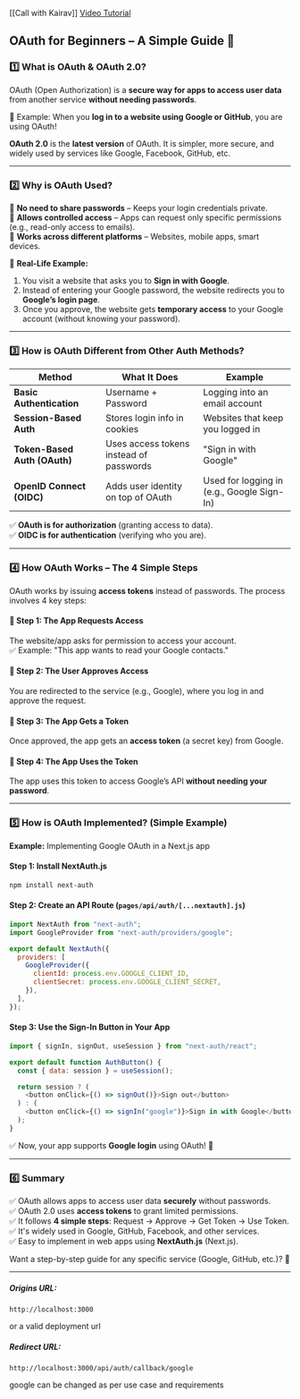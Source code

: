 [[Call with Kairav]]
[Video Tutorial](https://youtu.be/ot9yuKg15iA?si=aFRnEKuUrHwRvx5U)

## **OAuth for Beginners – A Simple Guide 🚀**

### **1️⃣ What is OAuth & OAuth 2.0?**

OAuth (Open Authorization) is a **secure way for apps to access user data** from another service **without needing passwords**.

🔹 Example: When you **log in to a website using Google or GitHub**, you are using OAuth!

**OAuth 2.0** is the **latest version** of OAuth. It is simpler, more secure, and widely used by services like Google, Facebook, GitHub, etc.

---

### **2️⃣ Why is OAuth Used?**

🔹 **No need to share passwords** – Keeps your login credentials private.  
🔹 **Allows controlled access** – Apps can request only specific permissions (e.g., read-only access to emails).  
🔹 **Works across different platforms** – Websites, mobile apps, smart devices.

🔹 **Real-Life Example:**

1. You visit a website that asks you to **Sign in with Google**.
2. Instead of entering your Google password, the website redirects you to **Google’s login page**.
3. Once you approve, the website gets **temporary access** to your Google account (without knowing your password).

---

### **3️⃣ How is OAuth Different from Other Auth Methods?**

|Method|What It Does|Example|
|---|---|---|
|**Basic Authentication**|Username + Password|Logging into an email account|
|**Session-Based Auth**|Stores login info in cookies|Websites that keep you logged in|
|**Token-Based Auth (OAuth)**|Uses access tokens instead of passwords|"Sign in with Google"|
|**OpenID Connect (OIDC)**|Adds user identity on top of OAuth|Used for logging in (e.g., Google Sign-In)|

✅ **OAuth is for authorization** (granting access to data).  
✅ **OIDC is for authentication** (verifying who you are).

---

### **4️⃣ How OAuth Works – The 4 Simple Steps**

OAuth works by issuing **access tokens** instead of passwords. The process involves 4 key steps:

#### **🔹 Step 1: The App Requests Access**

The website/app asks for permission to access your account.  
✅ Example: "This app wants to read your Google contacts."

#### **🔹 Step 2: The User Approves Access**

You are redirected to the service (e.g., Google), where you log in and approve the request.

#### **🔹 Step 3: The App Gets a Token**

Once approved, the app gets an **access token** (a secret key) from Google.

#### **🔹 Step 4: The App Uses the Token**

The app uses this token to access Google’s API **without needing your password**.

---

### **5️⃣ How is OAuth Implemented? (Simple Example)**

**Example:** Implementing Google OAuth in a Next.js app

#### **Step 1: Install NextAuth.js**

```bash
npm install next-auth
```

#### **Step 2: Create an API Route (`pages/api/auth/[...nextauth].js`)**

```javascript
import NextAuth from "next-auth";
import GoogleProvider from "next-auth/providers/google";

export default NextAuth({
  providers: [
    GoogleProvider({
      clientId: process.env.GOOGLE_CLIENT_ID,
      clientSecret: process.env.GOOGLE_CLIENT_SECRET,
    }),
  ],
});
```

#### **Step 3: Use the Sign-In Button in Your App**

```javascript
import { signIn, signOut, useSession } from "next-auth/react";

export default function AuthButton() {
  const { data: session } = useSession();

  return session ? (
    <button onClick={() => signOut()}>Sign out</button>
  ) : (
    <button onClick={() => signIn("google")}>Sign in with Google</button>
  );
}
```

✅ Now, your app supports **Google login** using OAuth! 🎉

---

### **6️⃣ Summary**

✅ OAuth allows apps to access user data **securely** without passwords.  
✅ OAuth 2.0 uses **access tokens** to grant limited permissions.  
✅ It follows **4 simple steps**: Request → Approve → Get Token → Use Token.  
✅ It's widely used in Google, GitHub, Facebook, and other services.  
✅ Easy to implement in web apps using **NextAuth.js** (Next.js).

Want a step-by-step guide for any specific service (Google, GitHub, etc.)? 🚀

----

##### Origins URL: 

```
http://localhost:3000
```

or a valid deployment url

##### Redirect URL:

```
http://localhost:3000/api/auth/callback/google
```

google can be changed as per use case and requirements